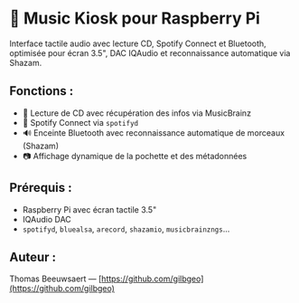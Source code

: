 # 🎵 Music Kiosk pour Raspberry Pi

Interface tactile audio avec lecture CD, Spotify Connect et Bluetooth, optimisée pour écran 3.5", DAC IQAudio et reconnaissance automatique via Shazam.

## Fonctions :
- 📀 Lecture de CD avec récupération des infos via MusicBrainz
- 📱 Spotify Connect via `spotifyd`
- 🔊 Enceinte Bluetooth avec reconnaissance automatique de morceaux (Shazam)
- 📷 Affichage dynamique de la pochette et des métadonnées

## Prérequis :
- Raspberry Pi avec écran tactile 3.5"
- IQAudio DAC
- `spotifyd`, `bluealsa`, `arecord`, `shazamio`, `musicbrainzngs`...

## Auteur :
Thomas Beeuwsaert — [https://github.com/gilbgeo](https://github.com/gilbgeo)
